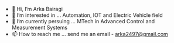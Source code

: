 - 👋 Hi, I’m Arka Bairagi
- 👀 I’m interested in ... Automation, IOT and Electric Vehicle field
- 🌱 I’m currently persuing ... MTech in Advanced Control and Measurement Systems
- 📫 How to reach me ... send me an email - arka2497@gmail.com

<!---
arka2408/arka2408 is a ✨ special ✨ repository because its `README.md` (this file) appears on your GitHub profile.
You can click the Preview link to take a look at your changes.
--->
